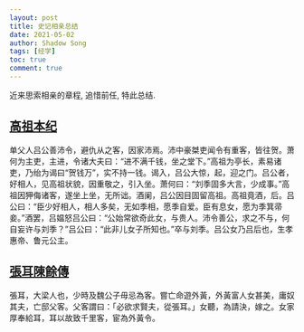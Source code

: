 ```yaml
---
layout: post
title: 史记相亲总结
date: 2021-05-02
author: Shadow Song
tags: [经学]
toc: true
comment: true
---
```


近来思索相亲的章程, 追惜前任, 特此总结. 

## [高祖本纪](https://ctext.org/shiji/gao-zu-ben-ji/zhs)

单父人吕公善沛令，避仇从之客，因家沛焉。沛中豪桀吏闻令有重客，皆往贺。萧何为主吏，主进，令诸大夫曰：“进不满千钱，坐之堂下。”高祖为亭长，素易诸吏，乃绐为谒曰“贺钱万”，实不持一钱。谒入，吕公大惊，起，迎之门。吕公者，好相人，见高祖状貌，因重敬之，引入坐。萧何曰：“刘季固多大言，少成事。”高祖因狎侮诸客，遂坐上坐，无所诎。酒阑，吕公因目固留高祖。高祖竟酒，后。吕公曰：“臣少好相人，相人多矣，无如季相，愿季自爱。臣有息女，愿为季箕帚妾。”酒罢，吕媪怒吕公曰：“公始常欲奇此女，与贵人。沛令善公，求之不与，何自妄许与刘季？”吕公曰：“此非儿女子所知也。”卒与刘季。吕公女乃吕后也，生孝惠帝、鲁元公主。

## [張耳陳餘傳](https://ctext.org/han-shu/zhang-er-chen-yu-zhuan/zh)

張耳，大梁人也，少時及魏公子毋忌為客。嘗亡命遊外黃，外黃富人女甚美，庸奴其夫，亡邸父客。父客謂曰：「必欲求賢夫，從張耳。」女聽，為請決，嫁之。女家厚奉給耳，耳以故致千里客，宦為外黃令。